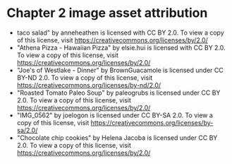 # Chapter 2 image asset attribution

* taco salad" by anneheathen is licensed with CC BY 2.0. To view a copy of this license, visit https://creativecommons.org/licenses/by/2.0/
* "Athena Pizza - Hawaiian Pizza" by elsie.hui is licensed with CC BY 2.0. To view a copy of this license, visit https://creativecommons.org/licenses/by/2.0/
* "Joe's of Westlake - Dinner" by BrownGuacamole is licensed under CC BY-ND 2.0. To view a copy of this license, visit https://creativecommons.org/licenses/by-nd/2.0/
* "Roasted Tomato Paleo Soup" by paleogrubs is licensed under CC BY 2.0. To view a copy of this license, visit https://creativecommons.org/licenses/by/2.0/
* "IMG_0562" by joelogon is licensed under CC BY-SA 2.0. To view a copy of this license, visit https://creativecommons.org/licenses/by-sa/2.0/
* "Chocolate chip cookies" by Helena Jacoba is licensed under CC BY 2.0. To view a copy of this license, visit https://creativecommons.org/licenses/by/2.0/

